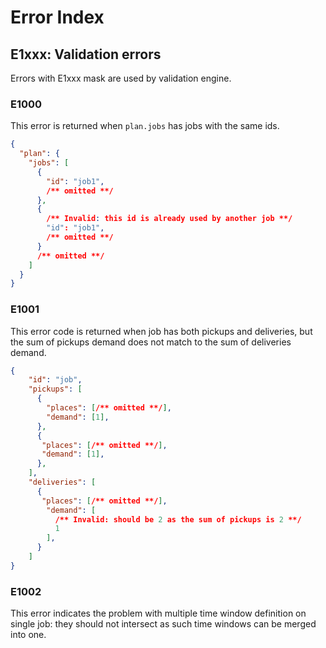 # Error Index

## E1xxx: Validation errors

Errors with E1xxx mask are used by validation engine.


### E1000

This error is returned when `plan.jobs` has jobs with the same ids.

```json
{
  "plan": {
    "jobs": [
      {
        "id": "job1",
        /** omitted **/
      },
      {
        /** Invalid: this id is already used by another job **/
        "id": "job1",
        /** omitted **/
      }
      /** omitted **/
    ]
  }
}
```


### E1001

This error code is returned when job has both pickups and deliveries, but the sum of pickups demand does not match to
the sum of deliveries demand.

```json
{
    "id": "job",
    "pickups": [
      {
        "places": [/** omitted **/],
        "demand": [1],
      },
      {
       "places": [/** omitted **/],
       "demand": [1],
      },
    ],
    "deliveries": [
      {
       "places": [/** omitted **/],
        "demand": [
          /** Invalid: should be 2 as the sum of pickups is 2 **/
          1
        ],
      }
    ]
}
```

### E1002

This error indicates the problem with multiple time window definition on single job: they should not intersect as
such time windows can be merged into one.


